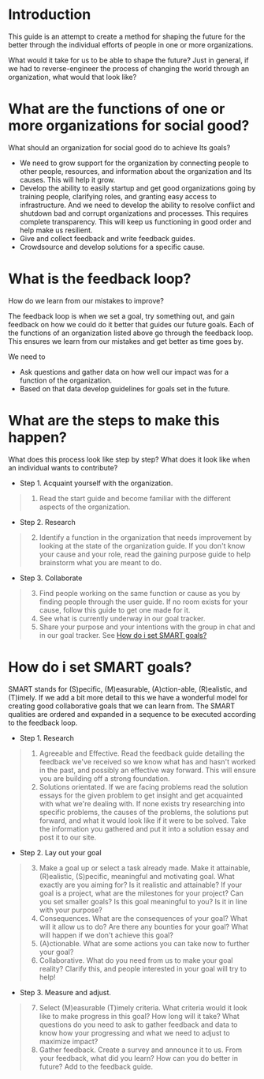 # Introduction

This guide is an attempt to create a method for shaping the future for the better through the individual efforts of people in one or more organizations.

What would it take for us to be able to shape the future? Just in general, if we had to reverse-engineer the process of changing the world through an organization, what would that look like?

# What are the functions of one or more organizations for social good?

What should an organization for social good do to achieve Its goals?

- We need to grow support for the organization by connecting people to other people, resources, and information about the organization and Its causes. This will help it grow.
- Develop the ability to easily startup and get good organizations going by training people, clarifying roles, and granting easy access to infrastructure. And we need to develop the ability to resolve conflict and shutdown bad and corrupt organizations and processes. This requires complete transparency. This will keep us functioning in good order and help make us resilient.
- Give and collect feedback and write feedback guides.
- Crowdsource and develop solutions for a specific cause.

# What is the feedback loop?

How do we learn from our mistakes to improve?

The feedback loop is when we set a goal, try something out, and gain feedback on how we could do it better that guides our future goals. Each of the functions of an organization listed above go through the feedback loop. This ensures we learn from our mistakes and get better as time goes by.

We need to
- Ask questions and gather data on how well our impact was for a function of the organization.
- Based on that data develop guidelines for goals set in the future.

# What are the steps to make this happen?

What does this process look like step by step? What does it look like when an individual wants to contribute?

- Step 1. Acquaint yourself with the organization.
> 1. Read the start guide and become familiar with the different aspects of the organization.
- Step 2. Research
> 2. Identify a function in the organization that needs improvement by looking at the state of the organization guide. If you don't know your cause and your role, read the gaining purpose guide to help brainstorm what you are meant to do.
- Step 3. Collaborate
> 3. Find people working on the same function or cause as you by finding people through the user guide. If no room exists for your cause, follow this guide to get one made for it.
> 4. See what is currently underway in our goal tracker.
> 5. Share your purpose and your intentions with the group in chat and in our goal tracker. See [How do i set SMART goals?](#how-do-i-set-smart-goals?)


<h1 id="how-do-i-set-smart-goals?">How do i set SMART goals?</h1>

SMART stands for (S)pecific, (M)easurable, (A)ction-able, (R)ealistic, and (T)imely. If we add a bit more detail to this we have a wonderful model for creating good collaborative goals that we can learn from. The SMART qualities are ordered and expanded in a sequence to be executed according to the feedback loop.

- Step 1. Research
> 1. Agreeable and Effective. Read the feedback guide detailing the feedback we've received so we know what has and hasn't worked in the past, and possibly an effective way forward. This will ensure you are building off a strong foundation.
> 2. Solutions orientated. If we are facing problems read the solution essays for the given problem to get insight and get acquainted with what we're dealing with. If none exists try researching into specific problems, the causes of the problems, the solutions put forward, and what it would look like if it were to be solved. Take the information you gathered and put it into a solution essay and post it to our site.
- Step 2. Lay out your goal
> 3. Make a goal up or select a task already made. Make it attainable, (R)ealistic, (S)pecific, meaningful and motivating goal. What exactly are you aiming for? Is it realistic and attainable? If your goal is a project, what are the milestones for your project? Can you set smaller goals? Is this goal meaningful to you? Is it in line with your purpose?
> 4. Consequences. What are the consequences of your goal? What will it allow us to do? Are there any bounties for your goal? What will happen if we don't achieve this goal?
> 5. (A)ctionable. What are some actions you can take now to further your goal?
> 6. Collaborative. What do you need from us to make your goal reality? Clarify this, and people interested in your goal will try to help!
- Step 3. Measure and adjust.
> 7. Select (M)easurable (T)imely criteria. What criteria would it look like to make progress in this goal? How long will it take? What questions do you need to ask to gather feedback and data to know how your progressing and what we need to adjust to maximize impact?
> 8. Gather feedback. Create a survey and announce it to us. From your feedback, what did you learn? How can you do better in future? Add to the feedback guide.
